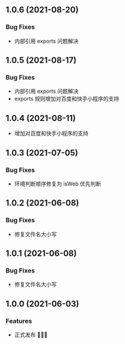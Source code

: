 ## 1.0.6 (2021-08-20)

### Bug Fixes

* 内部引用 exports 问题解决

## 1.0.5 (2021-08-17)

### Bug Fixes

* 内部引用 exports 问题解决
* exports 规则增加对百度和快手小程序的支持

## 1.0.4 (2021-08-11)

* 增加对百度和快手小程序的支持

## 1.0.3 (2021-07-05)

### Bug Fixes

* 环境判断顺序修复为 isWeb 优先判断

## 1.0.2 (2021-06-08)

### Bug Fixes

* 修复文件名大小写
## 1.0.1 (2021-06-08)

### Bug Fixes

* 修复文件名大小写

## 1.0.0 (2021-06-03)

### Features

* 正式发布 🎉🎉🎉